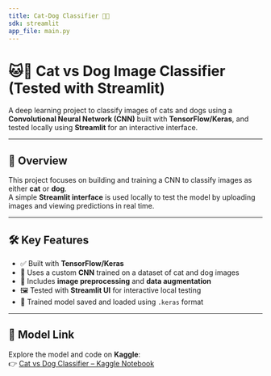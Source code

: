 ```yaml
---
title: Cat-Dog Classifier 🐶🐱
sdk: streamlit
app_file: main.py
---
```



# 🐱🐶 Cat vs Dog Image Classifier (Tested with Streamlit)

A deep learning project to classify images of cats and dogs using a **Convolutional Neural Network (CNN)** built with **TensorFlow/Keras**, and tested locally using **Streamlit** for an interactive interface.

---

## 📌 Overview

This project focuses on building and training a CNN to classify images as either **cat** or **dog**.  
A simple **Streamlit interface** is used locally to test the model by uploading images and viewing predictions in real time.

---

## 🛠️ Key Features

- ✅ Built with **TensorFlow/Keras**
- 🧠 Uses a custom **CNN** trained on a dataset of cat and dog images
- 🧼 Includes **image preprocessing** and **data augmentation**
- 🖼️ Tested with **Streamlit UI** for interactive local testing
- 💾 Trained model saved and loaded using `.keras` format

---

## 🔗 Model Link

Explore the model and code on **Kaggle**:  
👉 [Cat vs Dog Classifier – Kaggle Notebook](https://www.kaggle.com/code/ramashishpanchal/cats-vs-dogs)


